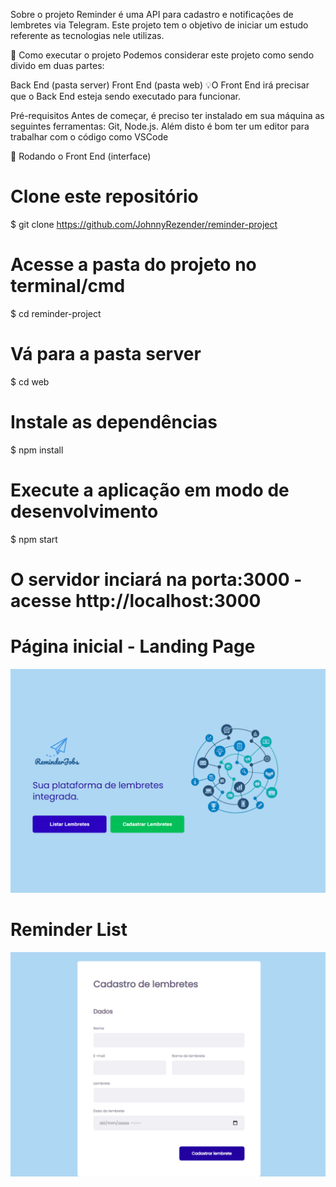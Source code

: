 Sobre o projeto
Reminder é uma API para cadastro e notificações de lembretes via Telegram. Este projeto tem o objetivo de iniciar um estudo referente as tecnologias nele utilizas.

🚀 Como executar o projeto
Podemos considerar este projeto como sendo divido em duas partes:

Back End (pasta server)
Front End (pasta web)
💡O Front End irá precisar que o Back End esteja sendo executado para funcionar.

Pré-requisitos
Antes de começar, é preciso ter instalado em sua máquina as seguintes ferramentas: Git, Node.js. Além disto é bom ter um editor para trabalhar com o código como VSCode

🎲 Rodando o Front End (interface)
# Clone este repositório
$ git clone https://github.com/JohnnyRezender/reminder-project

# Acesse a pasta do projeto no terminal/cmd
$ cd reminder-project

# Vá para a pasta server
$ cd web

# Instale as dependências
$ npm install

# Execute a aplicação em modo de desenvolvimento
$ npm start

# O servidor inciará na porta:3000 - acesse http://localhost:3000 

# Página inicial - Landing Page
![Screenshot](Landing_page.png) 

# Reminder List 
![Screenshot](Reminder_form.png)